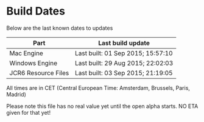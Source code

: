 # Build Dates

Below are the last known dates to updates

Part | Last build update
-----|-----
Mac Engine | Last built: 01 Sep 2015; 15:57:10
Windows Engine | Last built: 29 Aug 2015; 22:02:03
JCR6 Resource Files | Last built: 03 Sep 2015; 21:19:05
All times are in CET (Central European Time: Amsterdam, Brussels, Paris, Madrid)


Please note this file has no real value yet until the open alpha starts. NO ETA given for that yet!
